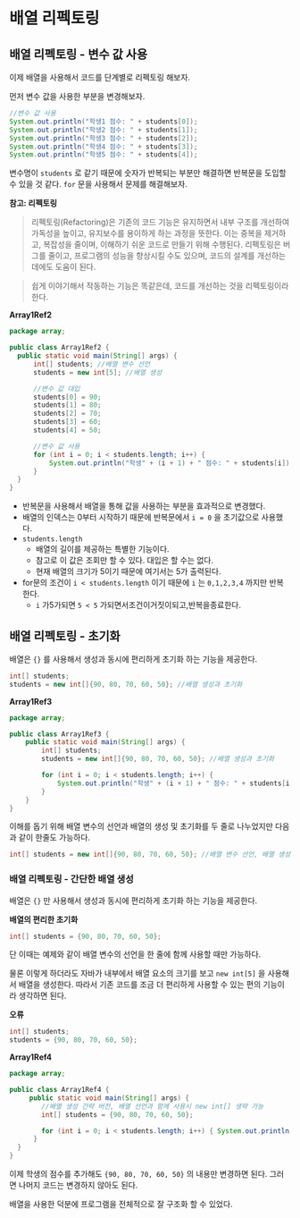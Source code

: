 # 배열 리펙토링
## 배열 리펙토링 - 변수 값 사용
이제 배열을 사용해서 코드를 단계별로 리펙토링 해보자. 

먼저 변수 값을 사용한 부분을 변경해보자.

```java
//변수 값 사용
System.out.println("학생1 점수: " + students[0]);
System.out.println("학생2 점수: " + students[1]);
System.out.println("학생3 점수: " + students[2]);
System.out.println("학생4 점수: " + students[3]);
System.out.println("학생5 점수: " + students[4]);
```
변수명이 `students` 로 같기 때문에 숫자가 반복되는 부분만 해결하면 반복문을 도입할 수 있을 것 같다. `for` 문을 사용해서 문제를 해결해보자.

**참고: 리펙토링**

> 리펙토링(Refactoring)은 기존의 코드 기능은 유지하면서 내부 구조를 개선하여 가독성을 높이고, 유지보수를 용이하게 하는 과정을 뜻한다. 이는 중복을 제거하고, 복잡성을 줄이며, 이해하기 쉬운 코드로 만들기 위해 수행된다. 리펙토링은 버그를 줄이고, 프로그램의 성능을 향상시킬 수도 있으며, 코드의 설계를 개선하는 데에도 도움이 된다.

>쉽게 이야기해서 작동하는 기능은 똑같은데, 코드를 개선하는 것을 리펙토링이라 한다.

**Array1Ref2** 
```java
package array;

public class Array1Ref2 {
  public static void main(String[] args) {
      int[] students; //배열 변수 선언
      students = new int[5]; //배열 생성

      //변수 값 대입
      students[0] = 90;
      students[1] = 80;
      students[2] = 70;
      students[3] = 60;
      students[4] = 50;

      //변수 값 사용
      for (int i = 0; i < students.length; i++) {
          System.out.println("학생" + (i + 1) + " 점수: " + students[i]);
      }
  }
}
```
- 반복문을 사용해서 배열을 통해 값을 사용하는 부분을 효과적으로 변경했다.
- 배열의 인덱스는 0부터 시작하기 때문에 반복문에서 `i = 0` 을 초기값으로 사용했다.
- `students.length`
  - 배열의 길이를 제공하는 특별한 기능이다.
  - 참고로 이 값은 조회만 할 수 있다. 대입은 할 수는 없다.
  - 현재 배열의 크기가 5이기 때문에 여기서는 5가 출력된다.
- for문의 조건이 `i < students.length` 이기 때문에 `i` 는 `0,1,2,3,4` 까지만 반복한다.  
  - `i` 가5가되면 `5 < 5` 가되면서조건이거짓이되고,반복을종료한다.

## 배열 리펙토링 - 초기화
배열은 `{}` 를 사용해서 생성과 동시에 편리하게 초기화 하는 기능을 제공한다.
```java
int[] students;
students = new int[]{90, 80, 70, 60, 50}; //배열 생성과 초기화
```

**Array1Ref3**
```java
package array;

public class Array1Ref3 {
    public static void main(String[] args) {
        int[] students;
        students = new int[]{90, 80, 70, 60, 50}; //배열 생성과 초기화

        for (int i = 0; i < students.length; i++) {
            System.out.println("학생" + (i + 1) + " 점수: " + students[i]);
        }
    }  
}
```
이해를 돕기 위해 배열 변수의 선언과 배열의 생성 및 초기화를 두 줄로 나누었지만 다음과 같이 한줄도 가능하다.
```java
int[] students = new int[]{90, 80, 70, 60, 50}; //배열 변수 선언, 배열 생성과 초기화
```

### 배열 리펙토링 - 간단한 배열 생성
배열은 `{}` 만 사용해서 생성과 동시에 편리하게 초기화 하는 기능을 제공한다.

**배열의 편리한 초기화**
```java
int[] students = {90, 80, 70, 60, 50};
```
단 이때는 예제와 같이 배열 변수의 선언을 한 줄에 함께 사용할 때만 가능하다.

물론 이렇게 하더라도 자바가 내부에서 배열 요소의 크기를 보고 `new int[5]` 을 사용해서 배열을 생성한다. 따라서 기존 코드를 조금 더 편리하게 사용할 수 있는 편의 기능이라 생각하면 된다.

**오류** 
```java
int[] students;
students = {90, 80, 70, 60, 50};
```

**Array1Ref4**
```java
package array;

public class Array1Ref4 {
     public static void main(String[] args) {
        //배열 생성 간략 버전, 배열 선언과 함께 사용시 new int[] 생략 가능
        int[] students = {90, 80, 70, 60, 50};

        for (int i = 0; i < students.length; i++) { System.out.println("학생" + (i + 1) + " 점수: " + students[i]);
      }
  }
}
```
이제 학생의 점수를 추가해도 `{90, 80, 70, 60, 50}` 의 내용만 변경하면 된다. 그러면 나머지 코드는 변경하지 않아도 된다.

배열을 사용한 덕분에 프로그램을 전체적으로 잘 구조화 할 수 있었다.
